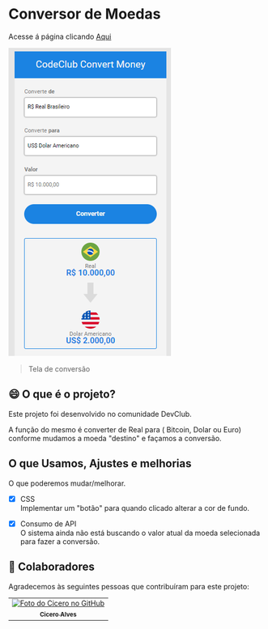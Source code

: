 # Conversor de Moedas

Acesse á página clicando <a href="https://ciceronunes.github.io/ConversordeMoedas/">Aqui</a>

<img class="tela" src="./assets/Tela.PNG" alt="screen">

>Tela de conversão

## 😄 O que é o projeto?
Este projeto foi desenvolvido no comunidade DevClub.

A função do mesmo é converter de Real para ( Bitcoin, Dolar ou Euro) conforme mudamos a moeda "destino" e façamos a conversão.

## O que Usamos, Ajustes e melhorias

O que poderemos mudar/melhorar.

- [x] CSS<br>
    Implementar um "botão" para quando clicado alterar a cor de fundo.
- [x] Consumo de API<br>
    O sistema ainda não está buscando o valor atual da moeda selecionada para fazer a conversão.
    

## 🤝 Colaboradores

Agradecemos às seguintes pessoas que contribuíram para este projeto:

<table>
  <tr>
    <td align="center">
      <a href="#">
        <img src="https://avatars.githubusercontent.com/u/92452033?s=400&u=d705c501ff5c395a3008850d6164914b49b1e5cf&v=4" width="100px;" alt="Foto do Cicero no GitHub"/><br>
        <sub> 
          <b>Cicero Alves</b>
        </sub>
      </a>
</table>
